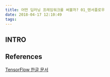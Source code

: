 ```yaml
---
title: 어떤 딥러닝 프레임워크를 써볼까? 01_텐서플로우
date: 2018-04-17 12:10:49
tags:
---
```


## INTRO



## References
[TensorFlow 한글 문서](https://tensorflowkorea.gitbooks.io/tensorflow-kr/content/)
